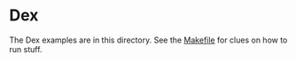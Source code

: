 # Dex

The Dex examples are in this directory. See the [Makefile](Makefile) for
clues on how to run stuff.





